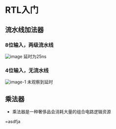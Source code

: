 <!--
 * @Author: Moerjie
 * @Data: Today
 * @LastEditTime: 2023-08-25 21:14:48
 * @FilePath: \FPGA_myself\RTL.md
-->
# RTL入门

## 流水线加法器

### 8位输入，两级流水线

![image](https://picst.sunbangyan.cn/2023/08/25/yysgjr.png)
延时为25ns

### 4位输入，无流水线

![image-1](https://picst.sunbangyan.cn/2023/08/25/yysj0p.png)
未观察到延时

## 乘法器

- 乘法器是一种奢侈品会消耗大量的组合电路逻辑资源





=asdfja